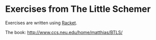 # Exercises from The Little Schemer

Exercises are written using [Racket](http://racket-lang.org/).

The book: http://www.ccs.neu.edu/home/matthias/BTLS/
